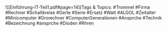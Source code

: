 
![[Einführung-IT-Teil1.pdf#page=14]]Tags & Topics:
   #Trommel
   #Firma
   #Rechner
   #Schaltkreise
   #Gerte
   #Serie
   #Ersatz
   #Watt
   #ALGOL
   #Zeitalter
   #Minicomputer
   #Grorechner
   #ComputerGenerationen
   #Ansprche
   #Technik
   #Bezeichnung
   #ansprche
   #Dioden
   #Rhren